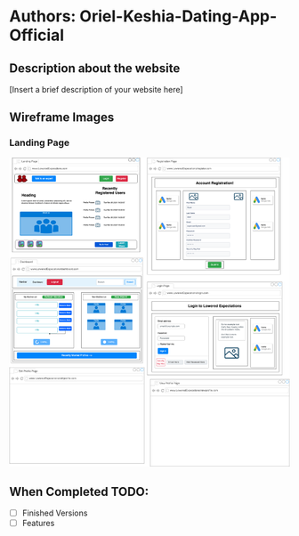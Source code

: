 # Authors: Oriel-Keshia-Dating-App-Official

## Description about the website

[Insert a brief description of your website here]

## Wireframe Images

### Landing Page

![Landing Page Wireframe](./Frame%20Work/Lowered%20Expectations.drawio.png)

## When Completed TODO:

- [ ] Finished Versions
- [ ] Features
